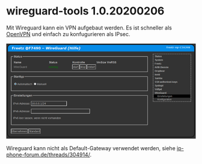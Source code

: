 # wireguard-tools 1.0.20200206

Mit Wireguard kann ein VPN aufgebaut werden. Es ist schneller als [OpenVPN](openvpn.md) und einfach zu konfugurieren als IPsec.<br>
<br>
<a href='../screenshots/000-PKG_wireguard.png'><img src='../screenshots/000-PKG_wireguard_md.png'></a>
<br>

Wireguard kann nicht als Default-Gateway verwendet werden, siehe [ip-phone-forum.de/threads/304914/](https://www.ip-phone-forum.de/threads/304914/).

